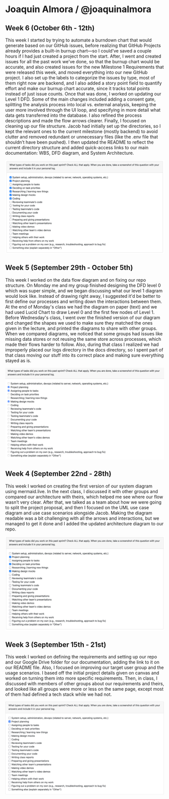 # Joaquin Almora / @joaquinalmora

## Week 6 (October 6th - 12th)
This week I started by trying to automate a burndown chart that would generate based on our GitHub issues, before realizing that GitHub Projects already provides a built-in burnup chart—so I could’ve saved a couple hours if I had just created a project from the start. 
After, I went and created issues for all the past work we've done, so that the burnup chart would be accurate, and also created issues for the new Milestone 1 Requirements that were released this week, and moved everything into our new GitHub project. I also set up the labels to categorize the issues by type, most of them right now are backend, and I also added a story point field to quantify effort and make our burnup chart accurate, since it tracks total points instead of just issue counts. Once that was done, I worked on updating our Level 1 DFD. Some of the main changes included adding a consent gate, splitting the analysis process into local vs. external analysis, keeping the user more involved through the UI loop, and specifying in more detail what data gets transferred into the database. I also refined the process descriptions and made the flow arrows clearer. Finally, I focused on cleaning up our file structure. Jacob had initially set up the directories, so I kept the relevant ones to the current milestone (mostly backend) to avoid clutter and removed redundant or unnecessary files (like the .env file that shouldn’t have been pushed). I then updated the README to reflect the current directory structure and added quick-access links to our main documentation: WBS, DFD diagram, and System Architecture.

![Peer Eval](./images/w6peer.png)

## Week 5 (September 29th - October 5th)
This week I worked on the data flow diagram and on fixing our repo structure. On Monday me and my group finished designing the DFD level 0 which was super simple, and we began discussing what our level 1 diagram would look like. Instead of drawing right away, I suggested it'd be better to first define our processes and writing down the interactions between them. At the end of Monday's class we had the diagram on paper (text) and we had used Lucid Chart to draw Level 0 and the first few nodes of Level 1. Before Wednesday's class, I went over the finished version of our diagram and changed the shapes we used to make sure they matched the ones given in the lecture, and printed the diagrams to share with other groups. When we compared diagrams, we noticed that some groups had issues like missing data stores or not reusing the same store across processes, which made their flows harder to follow. Also, during that class I realized we had improperly placed our logs directory in the docs directory, so I spent part of that class moving our stuff into its correct place and making sure everything stayed as is.

![Peer Eval](./images/w5peer.png)

## Week 4 (September 22nd - 28th)
This week I worked on creating the first version of our system diagram using mermaid.live. In the next class, I discussed it with other groups and compared our architecture with theirs, which helped me see where our flow wasn’t very clear. After that, we talked as a team about how we were going to split the project proposal, and then I focused on the UML use case diagram and use case scenarios alongside Jacob. Making the diagram readable was a bit challenging with all the arrows and interactions, but we managed to get it done and I added the updated architecture diagram to our repo.

![Peer Eval](./images/w4peer.png)

## Week 3 (September 15th - 21st)
This week I worked on defining the requirements and setting up our repo and our Google Drive folder for our documentation, adding the link to it on our README file. Also, I focused on improving our target user group and the usage scenarios. I based off the initial project details given on canvas and worked on turning them into more specific requirements. Then, in class, I discussed with members of other groups about our requirements and theirs, and looked like all groups were more or less on the same page, except most of them had defined a tech stack while we had not.

![Peer eval](./images/w3peer.png)

